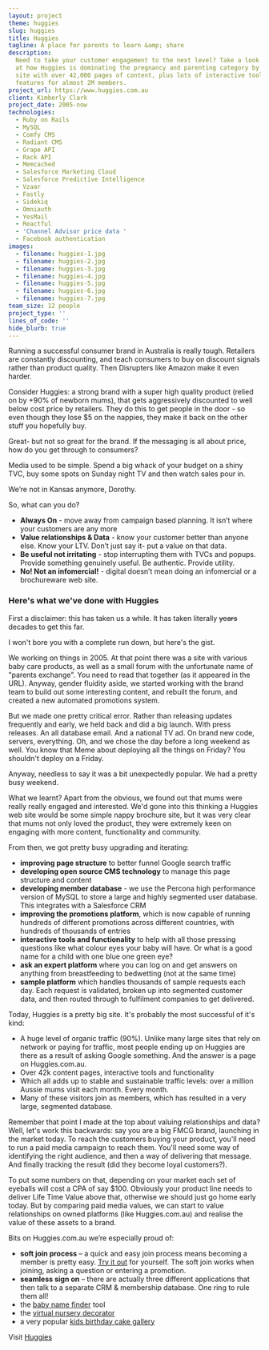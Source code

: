 ```yaml
---
layout: project
theme: huggies
slug: huggies
title: Huggies
tagline: A place for parents to learn &amp; share
description:
  Need to take your customer engagement to the next level? Take a look
  at how Huggies is dominating the pregnancy and parenting category by building a
  site with over 42,000 pages of content, plus lots of interactive tools and member
  features for almost 2M members.
project_url: https://www.huggies.com.au
client: Kimberly Clark
project_date: 2005-now
technologies:
  - Ruby on Rails
  - MySQL
  - Comfy CMS
  - Radiant CMS
  - Grape API
  - Rack API
  - Memcached
  - Salesforce Marketing Cloud
  - Salesforce Predictive Intelligence
  - Vzaar
  - Fastly
  - Sidekiq
  - Omniauth
  - YesMail
  - Reactful
  - 'Channel Advisor price data '
  - Facebook authentication
images:
  - filename: huggies-1.jpg
  - filename: huggies-2.jpg
  - filename: huggies-3.jpg
  - filename: huggies-4.jpg
  - filename: huggies-5.jpg
  - filename: huggies-6.jpg
  - filename: huggies-7.jpg
team_size: 12 people
project_type: ''
lines_of_code: ''
hide_blurb: true
---
```


Running a successful consumer brand in Australia is really tough. Retailers are constantly discounting, and teach consumers to buy on discount signals rather than product quality. Then Disrupters like Amazon make it even harder.

Consider Huggies: a strong brand with a super high quality product (relied on by +90% of newborn mums), that gets aggressively discounted to well below cost price by retailers. They do this to get people in the door - so even though they lose \$5 on the nappies, they make it back on the other stuff you hopefully buy.

Great- but not so great for the brand. If the messaging is all about price, how do you get through to consumers?

Media used to be simple. Spend a big whack of your budget on a shiny TVC, buy some spots on Sunday night TV and then watch sales pour in.

We’re not in Kansas anymore, Dorothy.

So, what can you do?

- **Always On** - move away from campaign based planning. It isn’t where your customers are any more
- **Value relationships & Data** - know your customer better than anyone else. Know your LTV. Don’t just say it- put a value on that data.
- **Be useful not irritating** - stop interrupting them with TVCs and popups. Provide something genuinely useful. Be authentic. Provide utility.
- **No! Not an infomercial!** - digital doesn’t mean doing an infomercial or a brochureware web site.

### Here's what we've done with Huggies

First a disclaimer: this has taken us a while. It has taken literally ~~years~~ decades to get this far.

I won't bore you with a complete run down, but here's the gist.

We working on things in 2005. At that point there was a site with various baby care products, as well as a small forum with the unfortunate name of "parents exchange". You need to read that together (as it appeared in the URL). Anyway, gender fluidity aside, we started working with the brand team to build out some interesting content, and rebuilt the forum, and created a new automated promotions system.

But we made one pretty critical error. Rather than releasing updates frequently and early, we held back and did a big launch. With press releases. An all database email. And a national TV ad. On brand new code, servers, everything. Oh, and we chose the day before a long weekend as well. You know that Meme about deploying all the things on Friday? You shouldn't deploy on a Friday.

Anyway, needless to say it was a bit unexpectedly popular. We had a pretty busy weekend.

What we learnt? Apart from the obvious, we found out that mums were really really engaged and interested. We'd gone into this thinking a Huggies web site would be some simple nappy brochure site, but it was very clear that mums not only loved the product, they were extremely keen on engaging with more content, functionality and community.

From then, we got pretty busy upgrading and iterating:

- **improving page structure** to better funnel Google search traffic
- **developing open source CMS technology** to manage this page structure and content
- **developing member database** - we use the Percona high performance version of MySQL to store a large and highly segmented user database. This integrates with a Salesforce CRM
- **improving the promotions platform**, which is now capable of running hundreds of different promotions across different countries, with hundreds of thousands of entries
- **interactive tools and functionality** to help with all those pressing questions like what colour eyes your baby will have. Or what is a good name for a child with one blue one green eye?
- **ask an expert platform** where you can log on and get answers on anything from breastfeeding to bedwetting (not at the same time)
- **sample platform** which handles thousands of sample requests each day. Each request is validated, broken up into segmented customer data, and then routed through to fulfilment companies to get delivered.

Today, Huggies is a pretty big site. It's probably the most successful of it's kind:

- A huge level of organic traffic (90%). Unlike many large sites that rely on network or paying for traffic, most people ending up on Huggies are there as a result of asking Google something. And the answer is a page on Huggies.com.au.
- Over 42k content pages, interactive tools and functionality
- Which all adds up to stable and sustainable traffic levels: over a million Aussie mums visit each month. Every month.
- Many of these visitors join as members, which has resulted in a very large, segmented database.

Remember that point I made at the top about valuing relationships and data? Well, let's work this backwards: say you are a big FMCG brand, launching in the market today. To reach the customers buying your product, you'll need to run a paid media campaign to reach them. You'll need some way of identifying the right audience, and then a way of delivering that message. And finally tracking the result (did they become loyal customers?).

To put some numbers on that, depending on your market each set of eyeballs will cost a CPA of say \$100. Obviously your product line needs to deliver Life Time Value above that, otherwise we should just go home early today. But by comparing paid media values, we can start to value relationships on owned platforms (like Huggies.com.au) and realise the value of these assets to a brand.

Bits on Huggies.com.au we’re especially proud of:

- **soft join process** – a quick and easy join process means becoming a member is pretty easy. [Try it out](https://www.huggies.com.au/join) for yourself. The soft join works when joining, asking a question or entering a promotion.
- **seamless sign on** – there are actually three different applications that then talk to a separate CRM & membership database. One ring to rule them all!
- the <a href="https://www.huggies.com.au/baby-names/">baby name finder</a> tool
- the <a href="https://www.huggies.com.au/pregnancy/baby-nursery/baby-room-decorator">virtual nursery decorator</a>
- a very popular <a href="https://www.huggies.com.au/kids-birthday-cakes">kids birthday cake gallery</a>

Visit [Huggies](http://www.huggies.com.au/%22)
